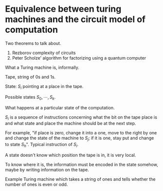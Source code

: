 # Equivalence between turing machines and the circuit model of computation

Two theorems to talk about.

1. Rezborov complexity of circuits
2. Peter Scholze' algorithm for factorizing using a quantum computer

What a Turing machine is, informally.

Tape, string of $0$s and $1$s.

State: $S_i$ pointing at a place in the tape.

Possible states $S_0,\cdots,S_k$.

What happens at a particular state of the computation.

$S_i$ is a sequence of instructions concerning what the bit on the tape place is and what state and place the machine should be at the next step.

For example, "if place is zero, change it into a one, move to the right by one and change the state of the machine to $S_j$; if it is one, stay put and change to state $S_h$". Typical instruction of $S_i$.

A state doesn't know which position the tape is in, it is very local.

To know where it is, the information must be encoded in the state somehow, maybe by writing information on the tape.

Example Turing machine which takes a string of ones and tells whether the number of ones is even or odd.

